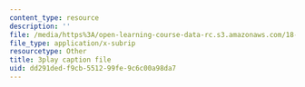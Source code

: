 ```yaml
---
content_type: resource
description: ''
file: /media/https%3A/open-learning-course-data-rc.s3.amazonaws.com/18-s096-topics-in-mathematics-with-applications-in-finance-fall-2013/dd291dedf9cb551299fe9c6c00a98da7_qdbkvD4N-us.vtt
file_type: application/x-subrip
resourcetype: Other
title: 3play caption file
uid: dd291ded-f9cb-5512-99fe-9c6c00a98da7
---
```

